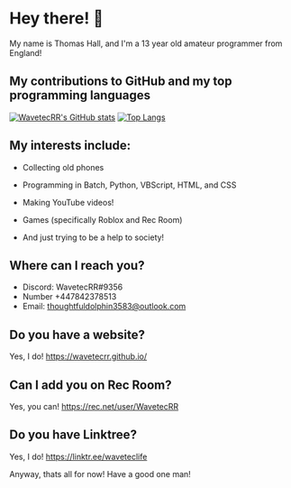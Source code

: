 # Hey there! 👋

My name is Thomas Hall, and I'm a 13 year old amateur programmer from England!

## My contributions to GitHub and my top programming languages

[![WavetecRR's GitHub stats](https://github-readme-stats.vercel.app/api?username=wavetecrr)](https://github.com/anuraghazra/github-readme-stats)    [![Top Langs](https://github-readme-stats.vercel.app/api/top-langs/?username=wavetecrr&hide_progress=false)](https://github.com/anuraghazra/github-readme-stats)

## My interests include: 

- Collecting old phones

- Programming in Batch, Python, VBScript, HTML, and CSS

- Making YouTube videos!

- Games (specifically Roblox and Rec Room)

- And just trying to be a help to society!

## Where can I reach you?
- Discord: WavetecRR#9356 
- Number +447842378513
- Email: thoughtfuldolphin3583@outlook.com

## Do you have a website?

Yes, I do! https://wavetecrr.github.io/

## Can I add you on Rec Room?

Yes, you can! https://rec.net/user/WavetecRR

## Do you have Linktree?

Yes, I do! https://linktr.ee/waveteclife

Anyway, thats all for now! Have a good one man!
